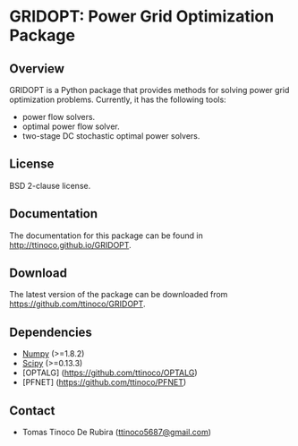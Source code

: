 # GRIDOPT: Power Grid Optimization Package #

## Overview ##

GRIDOPT is a Python package that provides methods for solving power grid optimization problems. Currently, it has the following tools:

* power flow solvers.
* optimal power flow solver.
* two-stage DC stochastic optimal power solvers.

## License ##

BSD 2-clause license.

## Documentation ##

The documentation for this package can be found in http://ttinoco.github.io/GRIDOPT.

## Download ##

The latest version of the package can be downloaded from https://github.com/ttinoco/GRIDOPT.

## Dependencies ##

* [Numpy](http://www.numpy.org) (>=1.8.2)
* [Scipy](http://www.scipy.org) (>=0.13.3)
* [OPTALG] (https://github.com/ttinoco/OPTALG)
* [PFNET] (https://github.com/ttinoco/PFNET) 

## Contact ##

* Tomas Tinoco De Rubira (<ttinoco5687@gmail.com>)